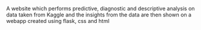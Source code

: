 A website which performs predictive, diagnostic and descriptive analysis on data taken from Kaggle and the insights from the data are then shown on a webapp created using flask, css and html
